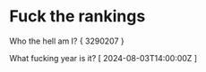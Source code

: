 # Fuck the rankings

Who the hell am I?
{ 3290207 }

What fucking year is it?
[ 2024-08-03T14:00:00Z ]
